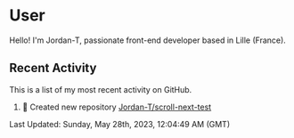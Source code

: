 # User

Hello! I'm Jordan-T, passionate front-end developer based in Lille (France).

## Recent Activity

This is a list of my most recent activity on GitHub.

<!--RECENT_ACTIVITY:start-->
1. 📔 Created new repository [Jordan-T/scroll-next-test](https://github.com/Jordan-T/scroll-next-test)<br>
<!--RECENT_ACTIVITY:end-->

<!--RECENT_ACTIVITY:last_update-->
Last Updated: Sunday, May 28th, 2023, 12:04:49 AM (GMT)
<!--RECENT_ACTIVITY:last_update_end-->
